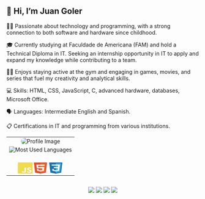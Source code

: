 ## 👋 Hi, I’m Juan Goler

<p>👨‍💻 Passionate about technology and programming, with a strong connection to both software and hardware since childhood.</p>
<p>🎓 Currently studying at Faculdade de Americana (FAM) and hold a Technical Diploma in IT. Seeking an internship opportunity in IT to apply and expand my knowledge while contributing to a team.</p>
<p>🏋️‍♂️ Enjoys staying active at the gym and engaging in games, movies, and series that fuel my creativity and analytical skills.</p>
<p>💻 Skills: HTML, CSS, JavaScript, C, advanced hardware, databases, Microsoft Office.</p>
<p>🗣 Languages: Intermediate English and Spanish.</p>
<p>📋 Certifications in IT and programming from various institutions.</p>

<table style="width: 100%; text-align: center;">
  <tr>
    <td>
      <img src="https://github.com/user-attachments/assets/1f21e4b9-16e8-4846-9196-5b6a27db8cb4" alt="Profile Image" style="max-width: 80%; height: auto; border-radius: 10px;" />
    </td>
  </tr>
  <tr>
    <td>
      <img src="https://github-readme-stats.vercel.app/api/top-langs/?username=juangoler&layout=compact&theme=dark&title_color=268bd2" alt="Most Used Languages" style="text-align: center;"/>
    </td>
  </tr>
  <tr>
    <td>
      <div style="display: flex; justify-content: center; margin-top: 20px;">
        <img alt="Juan-Js" height="30" width="40" src="https://raw.githubusercontent.com/devicons/devicon/master/icons/javascript/javascript-plain.svg">
        <img alt="Juan-HTML" height="30" width="40" src="https://raw.githubusercontent.com/devicons/devicon/master/icons/html5/html5-original.svg">
        <img alt="Juan-CSS" height="30" width="40" src="https://raw.githubusercontent.com/devicons/devicon/master/icons/css3/css3-original.svg">
      </div>
    </td>
  </tr>
</table>

##

<div style="text-align: center;"> 
  <a href="https://www.instagram.com/juangolerr/" target="_blank"><img src="https://img.shields.io/badge/-Instagram-%23E4405F?style=for-the-badge&logo=instagram&logoColor=white" target="_blank"></a>
  <a href="https://www.twitch.tv/juangolerr" target="_blank"><img src="https://img.shields.io/badge/Twitch-9146FF?style=for-the-badge&logo=twitch&logoColor=white" target="_blank"></a>
  <a href="mailto:contatojuangoler@gmail.com"><img src="https://img.shields.io/badge/-Gmail-%23333?style=for-the-badge&logo=gmail&logoColor=white" target="_blank"></a>
  <a href="https://www.linkedin.com/in/juangolerr/" target="_blank"><img src="https://img.shields.io/badge/-LinkedIn-%230077B5?style=for-the-badge&logo=linkedin&logoColor=white" target="_blank"></a> 
</div>
